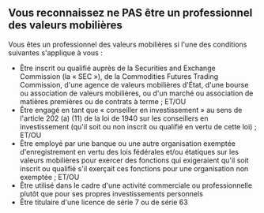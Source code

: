 ## Vous reconnaissez ne PAS être un professionnel des valeurs mobilières

Vous êtes un professionnel des valeurs mobilières si l'une des conditions suivantes s'applique à vous :
- Être inscrit ou qualifié auprès de la Securities and Exchange Commission (la « SEC »), de la Commodities Futures Trading Commission, d'une agence de valeurs mobilières d'État, d'une bourse ou association de valeurs mobilières, ou d'un marché ou association de matières premières ou de contrats à terme ; ET/OU
- Être engagé en tant que « conseiller en investissement » au sens de l'article 202 (a) (11) de la loi de 1940 sur les conseillers en investissement (qu'il soit ou non inscrit ou qualifié en vertu de cette loi) ; ET/OU
- Être employé par une banque ou une autre organisation exemptée d'enregistrement en vertu des lois fédérales et/ou étatiques sur les valeurs mobilières pour exercer des fonctions qui exigeraient qu'il soit inscrit ou qualifié s'il exerçait ces fonctions pour une organisation non exemptée ; ET/OU
- Être utilisé dans le cadre d'une activité commerciale ou professionnelle plutôt que pour ses propres investissements personnels
- Être titulaire d'une licence de série 7 ou de série 63
